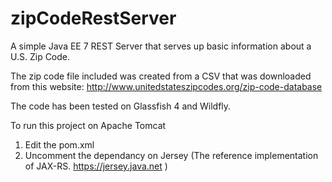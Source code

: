 # zipCodeRestServer
A simple Java EE 7 REST Server that serves up basic information about a U.S. Zip Code.

The zip code file included was created from a CSV that was downloaded from this website:
http://www.unitedstateszipcodes.org/zip-code-database

The code has been tested on Glassfish 4 and Wildfly.

To run this project on Apache Tomcat
1.  Edit the pom.xml
2.  Uncomment the dependancy on Jersey (The reference implementation of JAX-RS.  https://jersey.java.net )

